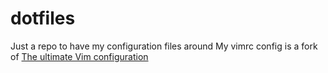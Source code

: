# dotfiles
Just a repo to have my configuration files around
My vimrc config is a fork of [The ultimate Vim configuration](https://github.com/amix/vimrc)
